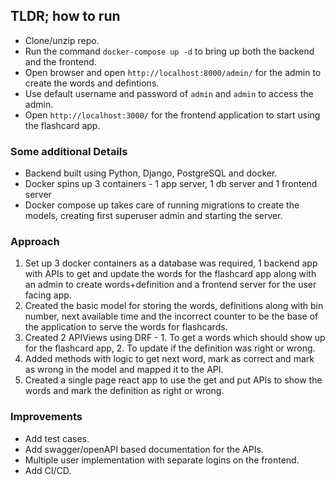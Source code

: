 ## TLDR; how to run
- Clone/unzip repo.
- Run the command `docker-compose up -d` to bring up both the backend and the frontend.
- Open browser and open `http://localhost:8000/admin/` for the admin to create the words and defintions.
- Use default username and password of `admin` and `admin` to access the admin.
- Open `http://localhost:3000/` for the frontend application to start using the flashcard app.

### Some additional Details
- Backend built using Python, Django, PostgreSQL and docker.
- Docker spins up 3 containers - 1 app server, 1 db server and 1 frontend server
- Docker compose up takes care of running migrations to create the models, creating first superuser admin and starting the server.


### Approach
1. Set up 3 docker containers as a database was required, 1 backend app with APIs to get and update the words for the flashcard app along with an admin to create words+definition and a frontend server for the user facing app.
2. Created the basic model for storing the words, definitions along with bin number, next available time and the incorrect counter to be the base of the application to serve the words for flashcards.
3. Created 2 APIViews using DRF - 1. To get a words which should show up for the flashcard app, 2. To update if the definition was right or wrong.
4. Added methods with logic to get next word, mark as correct and mark as wrong in the model and mapped it to the API.
5. Created a single page react app to use the get and put APIs to show the words and mark the definition as right or wrong. 
  
### Improvements
- Add test cases.
- Add swagger/openAPI based documentation for the APIs.
- Multiple user implementation with separate logins on the frontend.
- Add CI/CD.
